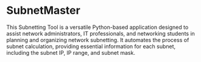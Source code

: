 # SubnetMaster
This Subnetting Tool is a versatile Python-based application designed to assist network administrators, IT professionals, and networking students in planning and organizing network subnetting. It automates the process of subnet calculation, providing essential information for each subnet, including the subnet IP, IP range, and subnet mask.

